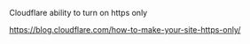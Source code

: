 Cloudflare ability to turn on https only

https://blog.cloudflare.com/how-to-make-your-site-https-only/

